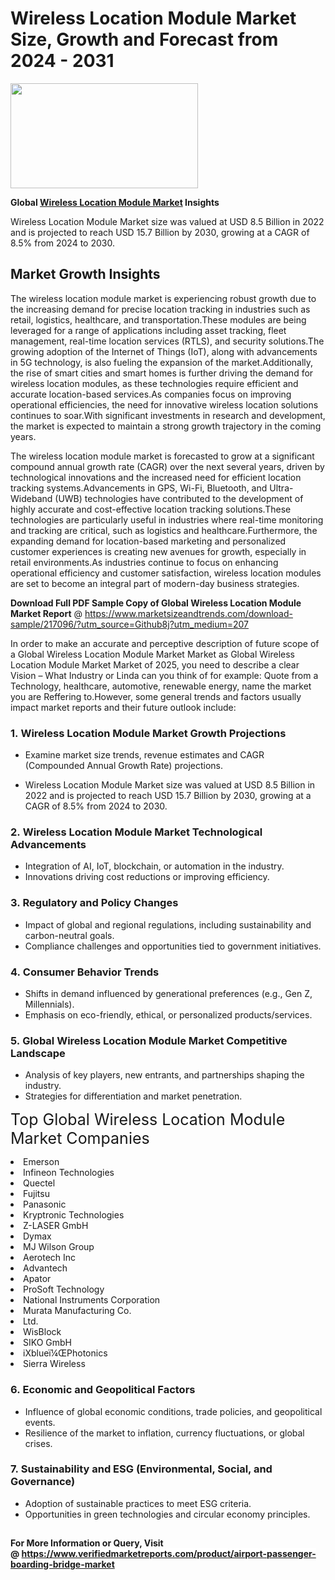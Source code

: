 <H1>Wireless Location Module Market Size, Growth and Forecast from 2024 - 2031</H1><img class="aligncenter size-medium wp-image-584254" src="https://thirdeyenews.in/wp-content/uploads/2024/09/Global-Market-Research-300x168.jpeg" alt="" width="300" height="168" /><p><strong>Global&nbsp;<a href="https://www.marketsizeandtrends.com/download-sample/217096/?utm_source=Github8j?utm_medium=207">Wireless Location Module Market</a> Insights</strong></p><p>Wireless Location Module Market size was valued at USD 8.5 Billion in 2022 and is projected to reach USD 15.7 Billion by 2030, growing at a CAGR of 8.5% from 2024 to 2030.</p><p><h2>Market Growth Insights</h2> <p>The wireless location module market is experiencing robust growth due to the increasing demand for precise location tracking in industries such as retail, logistics, healthcare, and transportation.These modules are being leveraged for a range of applications including asset tracking, fleet management, real-time location services (RTLS), and security solutions.The growing adoption of the Internet of Things (IoT), along with advancements in 5G technology, is also fueling the expansion of the market.Additionally, the rise of smart cities and smart homes is further driving the demand for wireless location modules, as these technologies require efficient and accurate location-based services.As companies focus on improving operational efficiencies, the need for innovative wireless location solutions continues to soar.With significant investments in research and development, the market is expected to maintain a strong growth trajectory in the coming years.</p> <p>The wireless location module market is forecasted to grow at a significant compound annual growth rate (CAGR) over the next several years, driven by technological innovations and the increased need for efficient location tracking systems.Advancements in GPS, Wi-Fi, Bluetooth, and Ultra-Wideband (UWB) technologies have contributed to the development of highly accurate and cost-effective location tracking solutions.These technologies are particularly useful in industries where real-time monitoring and tracking are critical, such as logistics and healthcare.Furthermore, the expanding demand for location-based marketing and personalized customer experiences is creating new avenues for growth, especially in retail environments.As industries continue to focus on enhancing operational efficiency and customer satisfaction, wireless location modules are set to become an integral part of modern-day business strategies.<p><span class=""><strong>Download Full PDF Sample Copy of Global Wireless Location Module Market Report</strong> @ <a href="https://www.marketsizeandtrends.com/download-sample/217096/?utm_source=Github8j?utm_medium=207" target="_blank">https://www.marketsizeandtrends.com/download-sample/217096/?utm_source=Github8j?utm_medium=207</a></span></p><p>In order to make an accurate and perceptive description of future scope of a Global&nbsp;Wireless Location Module Market Market as Global&nbsp;Wireless Location Module Market Market of 2025, you need to describe a clear Vision &ndash; What Industry or Linda can you think of for example: Quote from a Technology, healthcare, automotive, renewable energy, name the market you are Reffering to.However, some general trends and factors usually impact market reports and their future outlook include:</p><h3>1.&nbsp;<strong>Wireless Location Module Market Growth Projections</strong></h3><ul><li>Examine market size trends, revenue estimates and CAGR (Compounded Annual Growth Rate) projections.</li><li><p>Wireless Location Module Market size was valued at USD 8.5 Billion in 2022 and is projected to reach USD 15.7 Billion by 2030, growing at a CAGR of 8.5% from 2024 to 2030.</p></li></ul><h3>2.&nbsp;<strong>Wireless Location Module Market Technological Advancements</strong></h3><ul><li>Integration of AI, IoT, blockchain, or automation in the industry.</li><li>Innovations driving cost reductions or improving efficiency.</li></ul><h3>3.&nbsp;<strong>Regulatory and Policy Changes</strong></h3><ul><li>Impact of global and regional regulations, including sustainability and carbon-neutral goals.</li><li>Compliance challenges and opportunities tied to government initiatives.</li></ul><h3>4.&nbsp;<strong>Consumer Behavior Trends</strong></h3><ul><li>Shifts in demand influenced by generational preferences (e.g., Gen Z, Millennials).</li><li>Emphasis on eco-friendly, ethical, or personalized products/services.</li></ul><h3>5.&nbsp;<strong>Global Wireless Location Module Market Competitive Landscape</strong></h3><ul><li>Analysis of key players, new entrants, and partnerships shaping the industry.</li><li>Strategies for differentiation and market penetration.</li></ul><p data-pm-slice="1 1 []"><span style="color: inherit; font-family: inherit; font-size: 25px;">Top Global Wireless Location Module Market Companies</span></p><div class="" data-test-id=""><p><li>Emerson</li><li> Infineon Technologies</li><li> Quectel</li><li> Fujitsu</li><li> Panasonic</li><li> Kryptronic Technologies</li><li> Z-LASER GmbH</li><li> Dymax</li><li> MJ Wilson Group</li><li> Aerotech Inc</li><li> Advantech</li><li> Apator</li><li> ProSoft Technology</li><li> National Instruments Corporation</li><li> Murata Manufacturing Co.</li><li> Ltd.</li><li> WisBlock</li><li> SIKO GmbH</li><li> iXblueï¼ŒPhotonics</li><li> Sierra Wireless</li></p></div><h3>6.&nbsp;<strong>Economic and Geopolitical Factors</strong></h3><ul><li>Influence of global economic conditions, trade policies, and geopolitical events.</li><li>Resilience of the market to inflation, currency fluctuations, or global crises.</li></ul><h3>7.&nbsp;<strong>Sustainability and ESG (Environmental, Social, and Governance)</strong></h3><ul><li>Adoption of sustainable practices to meet ESG criteria.</li><li>Opportunities in green technologies and circular economy principles.</li></ul><h2><strong style="font-size: 14px;">For More Information or Query, Visit @&nbsp;</strong><a style="background-color: #ffffff; font-size: 14px;" href="https://www.marketsizeandtrends.com/report/wireless-location-module-market/" target="_blank">https://www.verifiedmarketreports.com/product/airport-passenger-boarding-bridge-market</a></h2>